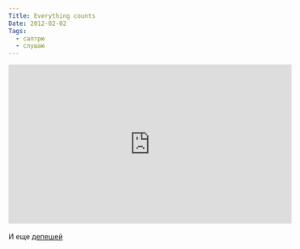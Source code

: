 ```yaml
---
Title: Everything counts
Date: 2012-02-02
Tags: 
  - саптрю
  - слушаю
---
```


<div class="text"><iframe width="560" height="315" src="http://www.youtube.com/embed/BxQSEvHdyjQ?wmode=transparent" frameborder="0" allowfullscreen="allowfullscreen"></iframe><br /><br />
И еще <a href="http://www.youtube.com/user/tomomemitasha?feature=watch">депешей</a></div>